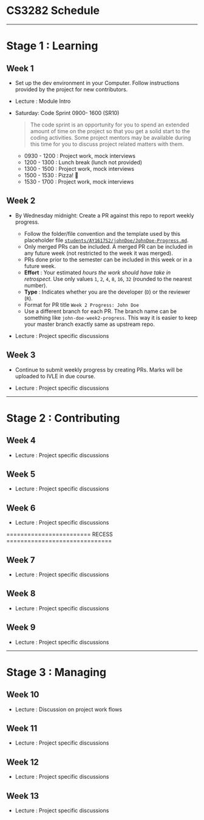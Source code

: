 # CS3282 Schedule

---

# Stage 1 : Learning

## Week 1

* Set up the dev environment in your Computer. Follow instructions provided by the project for new contributors.

* Lecture : Module Intro

* Saturday: Code Sprint 0900- 1600 (SR10)

  > The code sprint is an opportunity for you to spend an extended amount of time on the project so that you get a solid start to the
  > coding activities. Some project mentors may be available during this time for you to discuss project related matters with them.
  
  * 0930 - 1200 : Project work, mock interviews
  * 1200 - 1300 : Lunch break (lunch not provided)
  * 1300 - 1500 : Project work, mock interviews
  * 1500 - 1530 : Pizza! :pizza: 
  * 1530 - 1700 : Project work, mock interviews

## Week 2

* By Wednesday midnight: Create a PR against this repo to report weekly progress.
  * Follow the folder/file convention and the template used by this placeholder file 
    [`students/AY1617S2/johnDoe/JohnDoe-Progress.md`](../students/AY1617S2/johnDoe/JohnDoe-Progress.md).
  * Only merged PRs can be included. 
    A merged PR can be included in any future week (not restricted to the week it was merged). 
  * PRs done prior to the semester can be included in this week or in a future week.
  * **Effort** : Your estimated _hours the work should have take in retrospect_. 
    Use only values `1`, `2`, `4`, `8`, `16`, `32` (rounded to the nearest number).
  * **Type** : Indicates whether you are the developer (`D`) or the reviewer (`R`).
  * Format for PR title `Week 2 Progress: John Doe`
  * Use a different branch for each PR. The branch name can be something like `john-doe-week2-progress`. This way it
    is easier to keep your master branch exactly same as upstream repo.

* Lecture : Project specific discussions

## Week 3

* Continue to submit weekly progress by creating PRs. Marks will be uploaded to IVLE in due course.

* Lecture : Project specific discussions

---

# Stage 2 : Contributing

## Week 4

* Lecture : Project specific discussions

## Week 5

* Lecture : Project specific discussions

## Week 6

* Lecture : Project specific discussions

======================== RECESS ==============================

## Week 7

* Lecture : Project specific discussions

## Week 8

* Lecture : Project specific discussions

## Week 9

* Lecture : Project specific discussions

---

# Stage 3 : Managing

## Week 10

* Lecture : Discussion on project work flows

## Week 11

* Lecture : Project specific discussions

## Week 12

* Lecture : Project specific discussions

## Week 13

* Lecture : Project specific discussions

